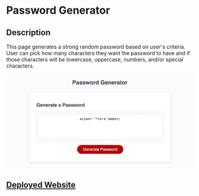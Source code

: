 # Password Generator

## Description
This page generates a strong random password based on user's criteria. User can pick how many characters they want the password to have and if those characters will be lowercase, uppercase, numbers, and/or special characters.

![Alt text](./password-generator-screenshot.png)

## [Deployed Website](https://ingridmidia.github.io/password-generator/)